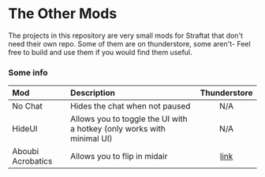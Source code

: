 # The Other Mods

The projects in this repository are very small mods for Straftat that don't need their own repo. Some of them are on thunderstore, some aren't- Feel free
to build and use them if you would find them useful.

### Some info

| Mod               | Description                                                            |                                                             Thunderstore                                                              |
|:------------------|:-----------------------------------------------------------------------|:-------------------------------------------------------------------------------------------------------------------------------------:|
| No Chat           | Hides the chat when not paused                                         |                                                                  N/A                                                                  |
| HideUI            | Allows you to toggle the UI with a hotkey (only works with minimal UI) |                                                                  N/A                                                                  |
| Aboubi Acrobatics | Allows you to flip in midair                                           |                                [link](https://thunderstore.io/c/straftat/p/kestrel/Aboubi_Acrobatics/)                                |